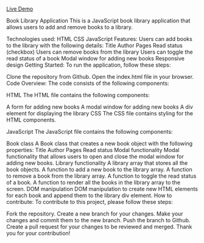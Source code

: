 
<a href="https://joozek3000.github.io/library/">Live Demo</a>

Book Library Application
This is a JavaScript book library application that allows users to add and remove books to a library.

Technologies used:
HTML
CSS
JavaScript
Features:
Users can add books to the library with the following details:
Title
Author
Pages
Read status (checkbox)
Users can remove books from the library
Users can toggle the read status of a book
Modal window for adding new books
Responsive design
Getting Started:
To run the application, follow these steps:

Clone the repository from Github.
Open the index.html file in your browser.
Code Overview:
The code consists of the following components:

HTML
The HTML file contains the following components:

A form for adding new books
A modal window for adding new books
A div element for displaying the library
CSS
The CSS file contains styling for the HTML components.

JavaScript
The JavaScript file contains the following components:

Book class
A Book class that creates a new book object with the following properties:
Title
Author
Pages
Read status
Modal functionality
Modal functionality that allows users to open and close the modal window for adding new books.
Library functionality
A library array that stores all the book objects.
A function to add a new book to the library array.
A function to remove a book from the library array.
A function to toggle the read status of a book.
A function to render all the books in the library array to the screen.
DOM manipulation
DOM manipulation to create new HTML elements for each book and append them to the library div element.
How to contribute:
To contribute to this project, please follow these steps:

Fork the repository.
Create a new branch for your changes.
Make your changes and commit them to the new branch.
Push the branch to Github.
Create a pull request for your changes to be reviewed and merged.
Thank you for your contribution!
